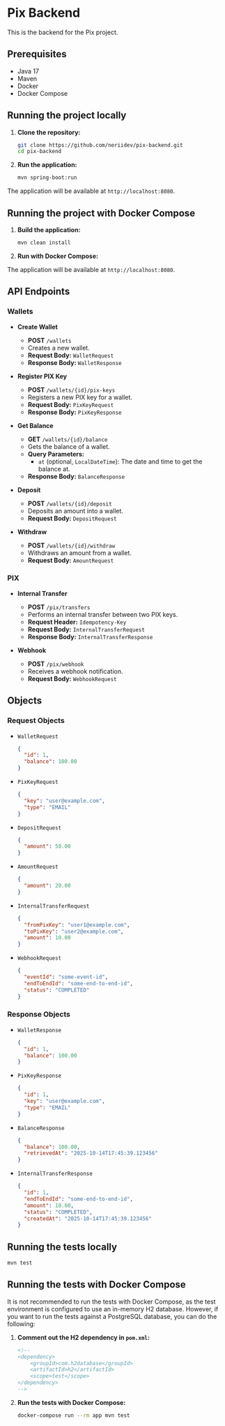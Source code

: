 # Pix Backend

This is the backend for the Pix project.

## Prerequisites

- Java 17
- Maven
- Docker
- Docker Compose

## Running the project locally

1.  **Clone the repository:**

    ```bash
    git clone https://github.com/neriidev/pix-backend.git
    cd pix-backend
    ```

2.  **Run the application:**

    ```bash
    mvn spring-boot:run
    ```

The application will be available at `http://localhost:8080`.

## Running the project with Docker Compose

1.  **Build the application:**

    ```bash
    mvn clean install
    ```

2.  **Run with Docker Compose:**

The application will be available at `http://localhost:8080`.

## API Endpoints

### Wallets

- **Create Wallet**
  - **POST** `/wallets`
  - Creates a new wallet.
  - **Request Body:** `WalletRequest`
  - **Response Body:** `WalletResponse`

- **Register PIX Key**
  - **POST** `/wallets/{id}/pix-keys`
  - Registers a new PIX key for a wallet.
  - **Request Body:** `PixKeyRequest`
  - **Response Body:** `PixKeyResponse`

- **Get Balance**
  - **GET** `/wallets/{id}/balance`
  - Gets the balance of a wallet.
  - **Query Parameters:**
    - `at` (optional, `LocalDateTime`): The date and time to get the balance at.
  - **Response Body:** `BalanceResponse`

- **Deposit**
  - **POST** `/wallets/{id}/deposit`
  - Deposits an amount into a wallet.
  - **Request Body:** `DepositRequest`

- **Withdraw**
  - **POST** `/wallets/{id}/withdraw`
  - Withdraws an amount from a wallet.
  - **Request Body:** `AmountRequest`

### PIX

- **Internal Transfer**
  - **POST** `/pix/transfers`
  - Performs an internal transfer between two PIX keys.
  - **Request Header:** `Idempotency-Key`
  - **Request Body:** `InternalTransferRequest`
  - **Response Body:** `InternalTransferResponse`

- **Webhook**
  - **POST** `/pix/webhook`
  - Receives a webhook notification.
  - **Request Body:** `WebhookRequest`

## Objects

### Request Objects

- `WalletRequest`
  ```json
  {
    "id": 1,
    "balance": 100.00
  }
  ```

- `PixKeyRequest`
  ```json
  {
    "key": "user@example.com",
    "type": "EMAIL"
  }
  ```

- `DepositRequest`
  ```json
  {
    "amount": 50.00
  }
  ```

- `AmountRequest`
  ```json
  {
    "amount": 20.00
  }
  ```

- `InternalTransferRequest`
  ```json
  {
    "fromPixKey": "user1@example.com",
    "toPixKey": "user2@example.com",
    "amount": 10.00
  }
  ```

- `WebhookRequest`
  ```json
  {
    "eventId": "some-event-id",
    "endToEndId": "some-end-to-end-id",
    "status": "COMPLETED"
  }
  ```

### Response Objects

- `WalletResponse`
  ```json
  {
    "id": 1,
    "balance": 100.00
  }
  ```

- `PixKeyResponse`
  ```json
  {
    "id": 1,
    "key": "user@example.com",
    "type": "EMAIL"
  }
  ```

- `BalanceResponse`
  ```json
  {
    "balance": 100.00,
    "retrievedAt": "2025-10-14T17:45:39.123456"
  }
  ```

- `InternalTransferResponse`
  ```json
  {
    "id": 1,
    "endToEndId": "some-end-to-end-id",
    "amount": 10.00,
    "status": "COMPLETED",
    "createdAt": "2025-10-14T17:45:39.123456"
  }
  ```

## Running the tests locally

```bash
mvn test
```

## Running the tests with Docker Compose

It is not recommended to run the tests with Docker Compose, as the test environment is configured to use an in-memory H2 database. However, if you want to run the tests against a PostgreSQL database, you can do the following:

1.  **Comment out the H2 dependency in `pom.xml`:**

    ```xml
    <!--
    <dependency>
        <groupId>com.h2database</groupId>
        <artifactId>h2</artifactId>
        <scope>test</scope>
    </dependency>
    -->
    ```

2.  **Run the tests with Docker Compose:**

    ```bash
    docker-compose run --rm app mvn test
    ```
